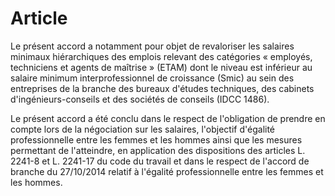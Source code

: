 # Article

Le présent accord a notamment pour objet de revaloriser les salaires minimaux hiérarchiques des emplois relevant des catégories « employés, techniciens et agents de maîtrise » (ETAM) dont le niveau est inférieur au salaire minimum interprofessionnel de croissance (Smic) au sein des entreprises de la branche des bureaux d'études techniques, des cabinets d'ingénieurs-conseils et des sociétés de conseils (IDCC 1486).

Le présent accord a été conclu dans le respect de l'obligation de prendre en compte lors de la négociation sur les salaires, l'objectif d'égalité professionnelle entre les femmes et les hommes ainsi que les mesures permettant de l'atteindre, en application des dispositions des articles L. 2241-8 et L. 2241-17 du code du travail et dans le respect de l'accord de branche du 27/10/2014 relatif à l'égalité professionnelle entre les femmes et les hommes.

  
